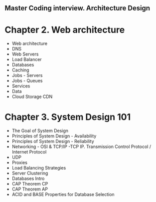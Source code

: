 ## Master Coding interview. Architecture Design

# Chapter 2. Web architecture

- Web architecture
- DNS
- Web Servers
- Load Balancer
- Databases
- Caching
- Jobs - Servers
- Jobs - Queues
- Services
- Data
- Cloud Storage CDN

# Chapter 3. System Design 101

- The Goal of System Design
- Principles of System Design - Availability
- Principles of System Design - Reliability
- Networking - OSI & TCP/IP
  -TCP IP. Transmission Control Protocol / Internet Protocol
- UDP
- Proxies
- Load Balancing Strategies
- Server Clustering
- Databases Intro
- CAP Theorem CP
- CAP Theorem AP
- ACID and BASE Properties for Database Selection
